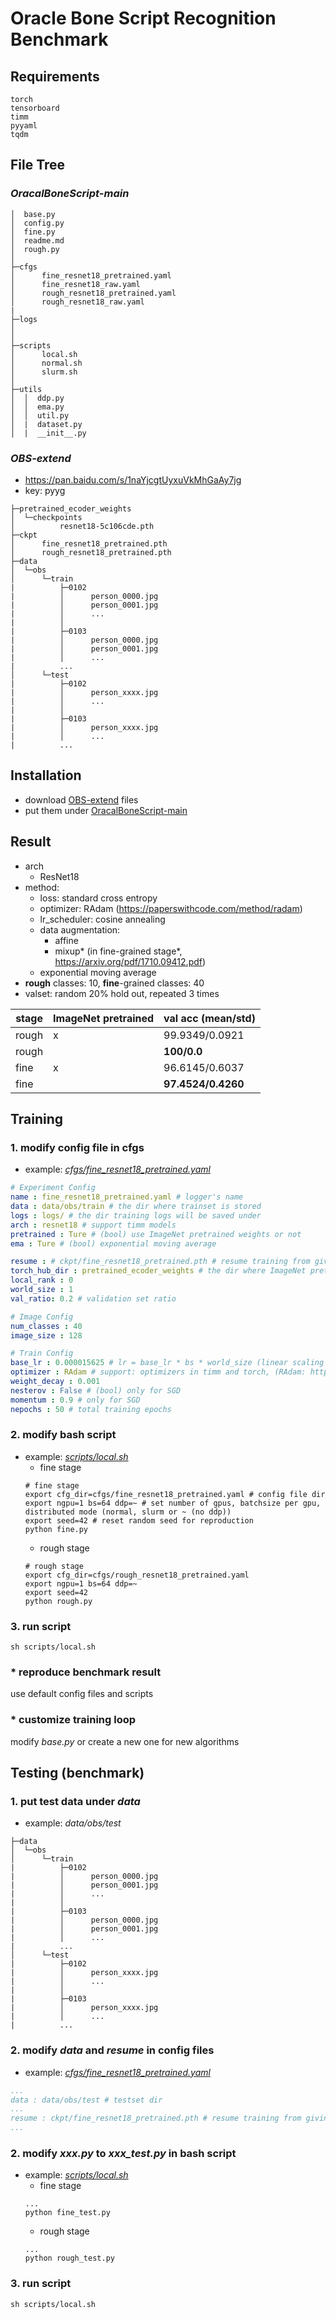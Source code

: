 # Oracle Bone Script Recognition Benchmark

## Requirements
```text
torch
tensorboard
timm
pyyaml
tqdm
```

## File Tree
### _OracalBoneScript-main_
```text
│  base.py
│  config.py
│  fine.py
│  readme.md
│  rough.py
│          
├─cfgs
│      fine_resnet18_pretrained.yaml
│      fine_resnet18_raw.yaml
│      rough_resnet18_pretrained.yaml
│      rough_resnet18_raw.yaml
|             
├─logs
│
│                   
├─scripts
│      local.sh
│      normal.sh
│      slurm.sh
│      
├─utils
│  │  ddp.py
│  │  ema.py
│  │  util.py
│  |  dataset.py
│  |  __init__.py
```

### _OBS-extend_
* https://pan.baidu.com/s/1naYjcgtUyxuVkMhGaAy7jg
* key: pyyg

```text
├─pretrained_ecoder_weights
│  └─checkpoints
│          resnet18-5c106cde.pth      
├─ckpt
│      fine_resnet18_pretrained.pth
│      rough_resnet18_pretrained.pth
├─data
│  └─obs
│      └─train
|          ├─0102
|          │      person_0000.jpg
|          │      person_0001.jpg
|          │      ...
|          │      
|          ├─0103
|          │      person_0000.jpg
|          │      person_0001.jpg
|          │      ...
|          ...
│      └─test
|          ├─0102
|          │      person_xxxx.jpg
|          │      ...
|          │      
|          ├─0103
|          │      person_xxxx.jpg
|          │      ...
|          ...
```
## Installation
* download [OBS-extend](#obs-extend) files 
* put them under [OracalBoneScript-main](#oracalbonescript-main)

## Result
* arch
  * ResNet18
* method: 
  * loss: standard cross entropy 
  * optimizer: RAdam (https://paperswithcode.com/method/radam)
  * lr_scheduler: cosine annealing 
  * data augmentation: 
    * affine
    * mixup* (in fine-grained stage*, https://arxiv.org/pdf/1710.09412.pdf)
  * exponential moving average
* __rough__ classes: 10, __fine__-grained classes: 40
* valset: random 20% hold out, repeated 3 times

| stage | ImageNet pretrained |val acc (mean/std)|
| --- | --- | --- |
| rough| x |99.9349/0.0921|
| rough| |__100/0.0__|
| fine| x |96.6145/0.6037|
| fine| |__97.4524/0.4260__|



## Training

### 1. modify config file in cfgs
* example: [_cfgs/fine_resnet18_pretrained.yaml_](cfgs/fine_resnet18_pretrained.yaml)
```yaml
# Experiment Config
name : fine_resnet18_pretrained.yaml # logger's name
data : data/obs/train # the dir where trainset is stored
logs : logs/ # the dir training logs will be saved under
arch : resnet18 # support timm models
pretrained : Ture # (bool) use ImageNet pretrained weights or not
ema : Ture # (bool) exponential moving average

resume : # ckpt/fine_resnet18_pretrained.pth # resume training from giving dir, uncomment to test
torch_hub_dir : pretrained_ecoder_weights # the dir where ImageNet pretrained weights are stored
local_rank : 0
world_size : 1
val_ratio: 0.2 # validation set ratio

# Image Config
num_classes : 40
image_size : 128

# Train Config
base_lr : 0.000015625 # lr = base_lr * bs * world_size (linear scaling by actual bs)
optimizer : RAdam # support: optimizers in timm and torch, (RAdam: https://paperswithcode.com/method/radam)
weight_decay : 0.001
nesterov : False # (bool) only for SGD
momentum : 0.9 # only for SGD
nepochs : 50 # total training epochs
```

### 2. modify bash script
* example: [_scripts/local.sh_](scripts/local.sh)
  * fine stage
  ```shell
  # fine stage
  export cfg_dir=cfgs/fine_resnet18_pretrained.yaml # config file dir
  export ngpu=1 bs=64 ddp=~ # set number of gpus, batchsize per gpu, distributed mode (normal, slurm or ~ (no ddp))
  export seed=42 # reset random seed for reproduction
  python fine.py
  ```
  * rough stage
  ```shell
  # rough stage
  export cfg_dir=cfgs/rough_resnet18_pretrained.yaml
  export ngpu=1 bs=64 ddp=~
  export seed=42
  python rough.py
  ```
### 3. run script
```shell
sh scripts/local.sh
```

### * reproduce benchmark result
use default config files and scripts

### * customize training loop
modify _base.py_ or create a new one for new algorithms

## Testing (benchmark)

### 1. put test data under _data_
* example: _data/obs/test_
```text
├─data
│  └─obs
│      └─train
|          ├─0102
|          │      person_0000.jpg
|          │      person_0001.jpg
|          │      ...
|          │      
|          ├─0103
|          │      person_0000.jpg
|          │      person_0001.jpg
|          │      ...
|          ...
│      └─test
|          ├─0102
|          │      person_xxxx.jpg
|          │      ...
|          │      
|          ├─0103
|          │      person_xxxx.jpg
|          │      ...
|          ...
```
### 2. modify _data_ and _resume_ in config files
* example: [_cfgs/fine_resnet18_pretrained.yaml_](cfgs/fine_resnet18_pretrained.yaml)
```yaml
...
data : data/obs/test # testset dir
...
resume : ckpt/fine_resnet18_pretrained.pth # resume training from giving dir, uncomment to test
...
```

### 2. modify _xxx.py_ to _xxx_test.py_ in bash script
* example: [_scripts/local.sh_](scripts/local.sh)
  * fine stage
  ```shell
  ...
  python fine_test.py
  ```
  * rough stage
  ```shell
  ...
  python rough_test.py
  ```
### 3. run script
```shell
sh scripts/local.sh
```